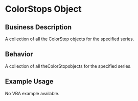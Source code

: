 # ColorStops Object

## Business Description
A collection of all the ColorStop objects for the specified series.

## Behavior
A collection of all theColorStopobjects for the specified series.

## Example Usage
No VBA example available.